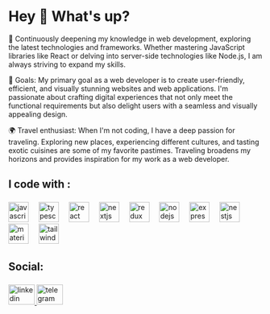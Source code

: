 <h1 align="left">Hey 👋 What's up?</h1>





<p align="left">🚀 Continuously deepening my knowledge in web development, exploring the latest technologies and frameworks. Whether mastering JavaScript libraries like React or delving into server-side technologies like Node.js, I am always striving to expand my skills.
</p>

<p align="left"> 🎯 Goals: My primary goal as a web developer is to create user-friendly, efficient, and visually stunning websites and web applications. I'm passionate about crafting digital experiences that not only meet the functional requirements but also delight users with a seamless and visually appealing design.</p>

<p align="left">🌍 Travel enthusiast: When I'm not coding, I have a deep passion for traveling. Exploring new places, experiencing different cultures, and tasting exotic cuisines are some of my favorite pastimes. Traveling broadens my horizons and provides inspiration for my work as a web developer.</p>

###

<h2 align="left">I code with :</h2>

###

<div align="left">
  <img src="https://skillicons.dev/icons?i=js" height="40" alt="javascript logo"  />
  <img width="12" />
  <img src="https://skillicons.dev/icons?i=ts" height="40" alt="typescript logo"  />
  <img width="12" />
  <img src="https://skillicons.dev/icons?i=react" height="40" alt="react logo"  />
  <img width="12" />
  <img src="https://skillicons.dev/icons?i=nextjs" height="40" alt="nextjs logo"  />
  <img width="12" />
  <img src="https://skillicons.dev/icons?i=redux" height="40" alt="redux logo"  />
  <img width="12" />
  <img src="https://skillicons.dev/icons?i=nodejs" height="40" alt="nodejs logo"  />
  <img width="12" />
  <img src="https://skillicons.dev/icons?i=express" height="40" alt="express logo"  />
  <img width="12" />
  <img src="https://skillicons.dev/icons?i=nestjs" height="40" alt="nestjs logo"  />
  <img width="12" />
  <img src="https://skillicons.dev/icons?i=materialui" height="40" alt="materialui logo"  />
  <img width="12" />
  <img src="https://skillicons.dev/icons?i=tailwind" height="40" alt="tailwindcss logo"  />
</div>

###

<h2 align="left">Social:</h2>

###

<div align="left">
  <a href="https://www.linkedin.com/in/vladyslav-taran-483992264/" target="_blank">
    <img src="https://raw.githubusercontent.com/maurodesouza/profile-readme-generator/master/src/assets/icons/social/linkedin/default.svg" width="52" height="40" alt="linkedin logo" />
  </a>
  <a href="https://t.me/taranvd" target="_blank">
    <img src="https://raw.githubusercontent.com/maurodesouza/profile-readme-generator/master/src/assets/icons/social/telegram/default.svg" width="52" height="40" alt="telegram logo" />
  </a>
</div>


###
